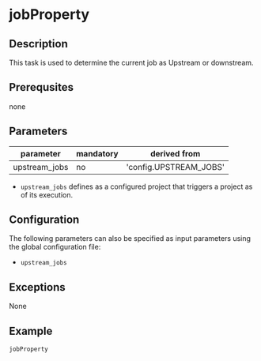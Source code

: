 # jobProperty

## Description
This task is used to determine the current job as Upstream or downstream.

## Prerequsites
none

## Parameters

| parameter | mandatory | derived from |
| ----------|-----------|--------------|
| upstream_jobs | no | 'config.UPSTREAM_JOBS' |


* `upstream_jobs` defines as a configured project that triggers a project as of its execution.

## Configuration
The following parameters can also be specified as input parameters using the global configuration file:

* `upstream_jobs`

## Exceptions

None

## Example

```groovy
jobProperty
```
